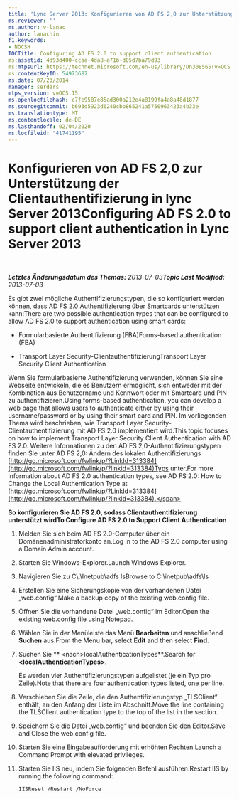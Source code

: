 ```yaml
---
title: 'Lync Server 2013: Konfigurieren von AD FS 2,0 zur Unterstützung der Clientauthentifizierung'
ms.reviewer: ''
ms.author: v-lanac
author: lanachin
f1.keywords:
- NOCSH
TOCTitle: Configuring AD FS 2.0 to support client authentication
ms:assetid: 4d93d400-ccaa-4da8-a71b-d05d7ba79d93
ms:mtpsurl: https://technet.microsoft.com/en-us/library/Dn308565(v=OCS.15)
ms:contentKeyID: 54973687
ms.date: 07/23/2014
manager: serdars
mtps_version: v=OCS.15
ms.openlocfilehash: c7fe9587e85ad300a212e4a8199fa4a8a48d1877
ms.sourcegitcommit: b693d5923d6240cbb865241a5750963423a4b33e
ms.translationtype: MT
ms.contentlocale: de-DE
ms.lasthandoff: 02/04/2020
ms.locfileid: "41741195"
---
```

<div data-xmlns="http://www.w3.org/1999/xhtml">

<div class="topic" data-xmlns="http://www.w3.org/1999/xhtml" data-msxsl="urn:schemas-microsoft-com:xslt" data-cs="http://msdn.microsoft.com/en-us/">

<div data-asp="http://msdn2.microsoft.com/asp">

# <a name="configuring-ad-fs-20-to-support-client-authentication-in-lync-server-2013"></a><span data-ttu-id="6c5d1-102">Konfigurieren von AD FS 2,0 zur Unterstützung der Clientauthentifizierung in lync Server 2013</span><span class="sxs-lookup"><span data-stu-id="6c5d1-102">Configuring AD FS 2.0 to support client authentication in Lync Server 2013</span></span>

</div>

<div id="mainSection">

<div id="mainBody">

<span> </span>

<span data-ttu-id="6c5d1-103">_**Letztes Änderungsdatum des Themas:** 2013-07-03_</span><span class="sxs-lookup"><span data-stu-id="6c5d1-103">_**Topic Last Modified:** 2013-07-03_</span></span>

<span data-ttu-id="6c5d1-104">Es gibt zwei mögliche Authentifizierungstypen, die so konfiguriert werden können, dass AD FS 2.0 Authentifizierung über Smartcards unterstützen kann:</span><span class="sxs-lookup"><span data-stu-id="6c5d1-104">There are two possible authentication types that can be configured to allow AD FS 2.0 to support authentication using smart cards:</span></span>

  - <span data-ttu-id="6c5d1-105">Formularbasierte Authentifizierung (FBA)</span><span class="sxs-lookup"><span data-stu-id="6c5d1-105">Forms-based authentication (FBA)</span></span>

  - <span data-ttu-id="6c5d1-106">Transport Layer Security-Clientauthentifizierung</span><span class="sxs-lookup"><span data-stu-id="6c5d1-106">Transport Layer Security Client Authentication</span></span>

<span data-ttu-id="6c5d1-107">Wenn Sie formularbasierte Authentifizierung verwenden, können Sie eine Webseite entwickeln, die es Benutzern ermöglicht, sich entweder mit der Kombination aus Benutzername und Kennwort oder mit Smartcard und PIN zu authentifizieren.</span><span class="sxs-lookup"><span data-stu-id="6c5d1-107">Using forms-based authentication, you can develop a web page that allows users to authenticate either by using their username/password or by using their smart card and PIN.</span></span> <span data-ttu-id="6c5d1-108">Im vorliegenden Thema wird beschrieben, wie Transport Layer Security-Clientauthentifizierung mit AD FS 2.0 implementiert wird.</span><span class="sxs-lookup"><span data-stu-id="6c5d1-108">This topic focuses on how to implement Transport Layer Security Client Authentication with AD FS 2.0.</span></span> <span data-ttu-id="6c5d1-109">Weitere Informationen zu den AD FS 2,0-Authentifizierungstypen finden Sie unter AD FS 2,0: Ändern des lokalen Authentifizierungs [http://go.microsoft.com/fwlink/p/?LinkId=313384](http://go.microsoft.com/fwlink/p/?linkid=313384)Typs unter.</span><span class="sxs-lookup"><span data-stu-id="6c5d1-109">For more information about AD FS 2.0 authentication types, see AD FS 2.0: How to Change the Local Authentication Type at [http://go.microsoft.com/fwlink/p/?LinkId=313384](http://go.microsoft.com/fwlink/p/?linkid=313384).</span></span>

<div>


<span data-ttu-id="6c5d1-110">**So konfigurieren Sie AD FS 2.0, sodass Clientauthentifizierung unterstützt wird**</span><span class="sxs-lookup"><span data-stu-id="6c5d1-110">**To Configure AD FS 2.0 to Support Client Authentication**</span></span>

1.  <span data-ttu-id="6c5d1-111">Melden Sie sich beim AD FS 2.0-Computer über ein Domänenadministratorkonto an.</span><span class="sxs-lookup"><span data-stu-id="6c5d1-111">Log in to the AD FS 2.0 computer using a Domain Admin account.</span></span>

2.  <span data-ttu-id="6c5d1-112">Starten Sie Windows-Explorer.</span><span class="sxs-lookup"><span data-stu-id="6c5d1-112">Launch Windows Explorer.</span></span>

3.  <span data-ttu-id="6c5d1-113">Navigieren Sie zu C\\:\\Inetpub\\adfs ls</span><span class="sxs-lookup"><span data-stu-id="6c5d1-113">Browse to C:\\inetpub\\adfs\\ls</span></span>

4.  <span data-ttu-id="6c5d1-114">Erstellen Sie eine Sicherungskopie von der vorhandenen Datei „web.config“.</span><span class="sxs-lookup"><span data-stu-id="6c5d1-114">Make a backup copy of the existing web.config file.</span></span>

5.  <span data-ttu-id="6c5d1-115">Öffnen Sie die vorhandene Datei „web.config“ im Editor.</span><span class="sxs-lookup"><span data-stu-id="6c5d1-115">Open the existing web.config file using Notepad.</span></span>

6.  <span data-ttu-id="6c5d1-116">Wählen Sie in der Menüleiste das Menü **Bearbeiten** und anschließend **Suchen** aus.</span><span class="sxs-lookup"><span data-stu-id="6c5d1-116">From the Menu bar, select **Edit** and then select **Find**.</span></span>

7.  <span data-ttu-id="6c5d1-117">Suchen Sie \*\* \<nach\>localAuthenticationTypes\*\*.</span><span class="sxs-lookup"><span data-stu-id="6c5d1-117">Search for **\<localAuthenticationTypes\>**.</span></span>
    
    <span data-ttu-id="6c5d1-118">Es werden vier Authentifizierungstypen aufgelistet (je ein Typ pro Zeile).</span><span class="sxs-lookup"><span data-stu-id="6c5d1-118">Note that there are four authentication types listed, one per line.</span></span>

8.  <span data-ttu-id="6c5d1-119">Verschieben Sie die Zeile, die den Authentifizierungstyp „TLSClient“ enthält, an den Anfang der Liste im Abschnitt.</span><span class="sxs-lookup"><span data-stu-id="6c5d1-119">Move the line containing the TLSClient authentication type to the top of the list in the section.</span></span>

9.  <span data-ttu-id="6c5d1-120">Speichern Sie die Datei „web.config“ und beenden Sie den Editor.</span><span class="sxs-lookup"><span data-stu-id="6c5d1-120">Save and Close the web.config file.</span></span>

10. <span data-ttu-id="6c5d1-121">Starten Sie eine Eingabeaufforderung mit erhöhten Rechten.</span><span class="sxs-lookup"><span data-stu-id="6c5d1-121">Launch a Command Prompt with elevated privileges.</span></span>

11. <span data-ttu-id="6c5d1-122">Starten Sie IIS neu, indem Sie folgenden Befehl ausführen:</span><span class="sxs-lookup"><span data-stu-id="6c5d1-122">Restart IIS by running the following command:</span></span>
    
        IISReset /Restart /NoForce

</div>

</div>

<span> </span>

</div>

</div>

</div>

